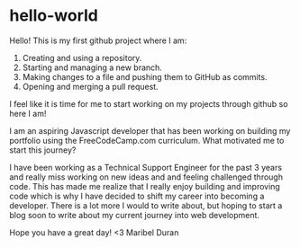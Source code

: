 # hello-world
Hello! This is my first github project where I am: 
1) Creating and using a repository.
2) Starting and managing a new branch.
3) Making changes to a file and pushing them to GitHub as commits.
4) Opening and merging a pull request.

I feel like it is time for me to start working on my projects through github so here I am! 

I am an aspiring Javascript developer that has been working on building my portfolio 
using the FreeCodeCamp.com curriculum. What motivated me to start this journey?

I have been working as a Technical Support Engineer for the past 3 years and really miss working on new ideas and 
and feeling challenged through code. This has made me realize that I really enjoy building and improving code which 
is why I have decided to shift my career into becoming a developer. There is a lot more I would to write about, but 
hoping to start a blog soon to write about my current journey into web development.

Hope you have a great day!
<3 Maribel Duran



